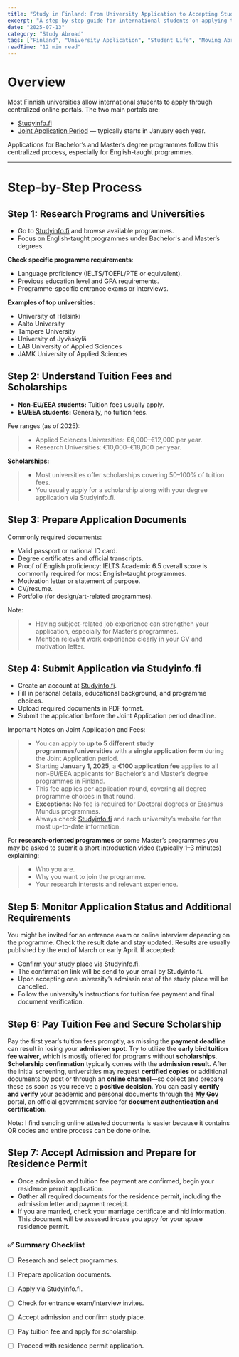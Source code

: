 ```yaml
---
title: "Study in Finland: From University Application to Accepting Study place"
excerpt: "A step-by-step guide for international students on applying to Finnish universities and confirming the student rights."
date: "2025-07-13"
category: "Study Abroad"
tags: ["Finland", "University Application", "Student Life", "Moving Abroad"]
readTime: "12 min read"
---
```


# Overview
Most Finnish universities allow international students to apply through centralized online portals. The two main portals are:

- [Studyinfo.fi](https://studyinfo.fi/)
- [Joint Application Period](https://studyinfo.fi/en/) — typically starts in January each year.

Applications for Bachelor’s and Master’s degree programmes follow this centralized process, especially for English-taught programmes.

---

# Step-by-Step Process

## Step 1: Research Programs and Universities

- Go to [Studyinfo.fi](https://studyinfo.fi/) and browse available programmes.
- Focus on English-taught programmes under Bachelor's and Master’s degrees. 

**Check specific programme requirements**:
  - Language proficiency (IELTS/TOEFL/PTE or equivalent).
  - Previous education level and GPA requirements.
  - Programme-specific entrance exams or interviews.

**Examples of top universities**:
  - University of Helsinki
  - Aalto University
  - Tampere University
  - University of Jyväskylä
  - LAB University of Applied Sciences
  - JAMK University of Applied Sciences

## Step 2: Understand Tuition Fees and Scholarships

- **Non-EU/EEA students:** Tuition fees usually apply.
- **EU/EEA students:** Generally, no tuition fees.

Fee ranges (as of 2025):
> - Applied Sciences Universities: €6,000–€12,000 per year.
> - Research Universities: €10,000–€18,000 per year.

**Scholarships:**
> - Most universities offer scholarships covering 50–100% of tuition fees.
> - You usually apply for a scholarship along with your degree application via Studyinfo.fi.

## Step 3: Prepare Application Documents

Commonly required documents:
- Valid passport or national ID card.
- Degree certificates and official transcripts.
- Proof of English proficiency: IELTS Academic 6.5 overall score is commonly required for most English-taught programmes.
- Motivation letter or statement of purpose.
- CV/resume.
- Portfolio (for design/art-related programmes).

Note:  
> - Having subject-related job experience can strengthen your application, especially for Master’s programmes.
> - Mention relevant work experience clearly in your CV and motivation letter. 

## Step 4: Submit Application via Studyinfo.fi

- Create an account at [Studyinfo.fi](https://studyinfo.fi/).
- Fill in personal details, educational background, and programme choices.
- Upload required documents in PDF format.
- Submit the application before the Joint Application period deadline.

Important Notes on Joint Application and Fees:
> - You can apply to **up to 5 different study programmes/universities** with a **single application form** during the Joint Application period.
> - Starting **January 1, 2025**, a **€100 application fee** applies to all non-EU/EEA applicants for Bachelor’s and Master’s degree programmes in Finland.
> - This fee applies per application round, covering all degree programme choices in that round.
> - **Exceptions:** No fee is required for Doctoral degrees or Erasmus Mundus programmes.
> - Always check [Studyinfo.fi](https://studyinfo.fi/) and each university’s website for the most up-to-date information.

For **research-oriented programmes** or some Master’s programmes you may be asked to submit a short introduction video (typically 1–3 minutes) explaining:
> - Who you are.
> - Why you want to join the programme.
> - Your research interests and relevant experience.


## Step 5: Monitor Application Status and Additional Requirements

You might be invited for an entrance exam or online interview depending on the programme. Check the result date and stay updated. Results are usually published by the end of March or early April. If accepted:
- Confirm your study place via Studyinfo.fi.
- The confirmation link will be send to your email by Studyinfo.fi.
- Upon accepting one university’s admissin rest of the study place will be cancelled.
- Follow the university’s instructions for tuition fee payment and final document verification.

## Step 6: Pay Tuition Fee and Secure Scholarship

Pay the first year’s tuition fees promptly, as missing the **payment deadline** can result in losing your **admission spot**. Try to utilize the **early bird tuition fee waiver**, which is mostly offered for programs without **scholarships**. **Scholarship confirmation** typically comes with the **admission result**. After the initial screening, universities may request **certified copies** or additional documents by post or through an **online channel**—so collect and prepare these as soon as you receive a **positive decision**. You can easily **certify and verify** your academic and personal documents through the [**My Gov**](https://www.mygov.bd/) portal, an official government service for **document authentication and certification**.


Note:
I find sending online attested documents is easier because it contains QR codes and entire process can be 
done onine. 

## Step 7: Accept Admission and Prepare for Residence Permit

- Once admission and tuition fee payment are confirmed, begin your residence permit application.
- Gather all required documents for the residence permit, including the admission letter and payment receipt.
- If you are married, check your marriage certificate and nid information. This document will be assesed incase
you appy for your spuse residence permit.

### ✅ Summary Checklist  

- [ ] Research and select programmes.  
- [ ] Prepare application documents.  
- [ ] Apply via Studyinfo.fi.  
- [ ] Check for entrance exam/interview invites.  
- [ ] Accept admission and confirm study place.  
- [ ] Pay tuition fee and apply for scholarship.  
- [ ] Proceed with residence permit application.  

